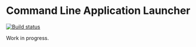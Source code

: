 # Command Line Application Launcher

 [![Build status](https://ci.appveyor.com/api/projects/status/dj6ltv6pr9p59fsk?svg=true)](https://ci.appveyor.com/project/rahulpnath/clal)

Work in progress. 
